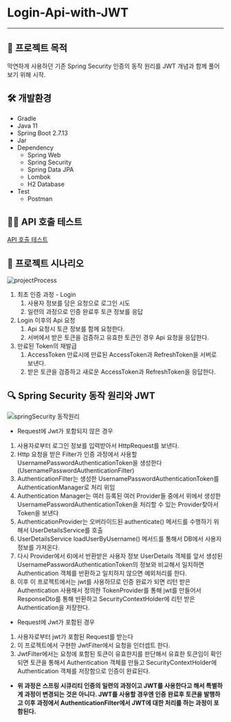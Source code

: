 # Login-Api-with-JWT

-----------------------------------------

## 🚀 프로젝트 목적 
막연하게 사용하던 기존 Spring Security 인증의 동작 원리를 JWT 개념과 함께 풀어 보기 위해 시작.


## 🛠️ 개발환경
- Gradle
- Java 11
- Spring Boot 2.7.13
- Jar
- Dependency
    - Spring Web
    - Spring Security
    - Spring Data JPA
    - Lombok
    - H2 Database
- Test
    - Postman


## 🧑‍💻 API 호출 테스트
[API 호출 테스트](https://github.com/tipsyboy/Login-Api-with-JWT/blob/master/src/docs/api.md)


## 📖 프로젝트 시나리오
![projectProcess](https://github.com/tipsyboy/Login-Api-with-JWT/assets/42955111/0ac96ed6-a00d-42f9-a280-f9900a2d9cf4)
1. 최초 인증 과정 - Login
   1) 사용자 정보를 담은 요청으로 로그인 시도
   2) 일련의 과정으로 인증 완료후 토큰 정보를 응답
2. Login 이후의 Api 요청
   1) Api 요청시 토큰 정보를 함께 요청한다.
   2) 서버에서 받은 토큰을 검증하고 유효한 토큰인 경우 Api 요청을 응답한다.
3. 만료된 Token의 재발급
   1) AccessToken 만료시에 만료된 AccessToken과 RefreshToken을 서버로 보낸다.
   2) 받은 토큰을 검증하고 새로운 AccessToken과 RefreshToken을 응답한다.


## 🔍 Spring Security 동작 원리와 JWT
![springSecurity 동작원리](https://github.com/tipsyboy/Login-Api-with-JWT/assets/42955111/9f253617-4d25-4555-ac95-b3a1174661ed)
- Request에 Jwt가 포함되지 않은 경우
1) 사용자로부터 로그인 정보를 입력받아서 HttpRequest를 보낸다.
2) Http 요청을 받은 Filter가 인증 과정에서 사용할 UsernamePasswordAuthenticationToken을 생성한다 (UsernamePasswordAuthenticationFilter)
3) AuthenticationFilter는 생성한 UsernamePasswordAuthenticationToken를 AuthenticationManager로 처리 위임
4) Authentication Manager는 여러 등록된 여러 Provider들 중에서  위에서 생성한 UsernamePasswordAuthenticationToken을 처리할 수 있는 Provider찾아서 Token을 보낸다
5) AuthenticationProvider는 오버라이드된 authenticate() 메서드를 수행하기 위해서 UserDetailsService를 호출
6) UserDetailsService loadUserByUsername() 메서드를 통해서 DB에서 사용자 정보를 가져온다.
7) 다시 Provider에서 6)에서 반환받은 사용자 정보 UserDetails 객체를 앞서 생성된 UsernamePasswordAuthenticationToken의 정보와 비교해서 일치하면 Authentication 객체를 반환하고 일치하지 않으면 예외처리를 한다.
8) 이후 이 프로젝트에서는 jwt를 사용하므로 인증 완료가 되면 리턴 받은 Authentication 사용해서 정의한 TokenProvider를 통해 jwt를 만들어서 ResponseDto를 통해 반환하고 SecurityContextHolder에 리턴 받은 Authentication을 저장한다.

- Request에 Jwt가 포함된 경우
1) 사용자로부터 jwt가 포함된 Request를 받는다
2) 이 프로젝트에서 구현한 JwtFilter에서 요청을 인터셉트 한다.
3) JwtFilter에서는 요청에 포함된 토큰이 유효한지를 판단해서 유효한 토큰임이 확인되면
   토큰을 통해서 Authentication 객체를 만들고 SecurityContextHolder에 Authentication 객체를 저장함으로 인증이 완료된다.

- **위 과정은 스프링 시큐리티 인증의 일련의 과정이고 
JWT를 사용한다고 해서 특별하게 과정이 변경되는 것은 아니다.
JWT를 사용할 경우엔 
인증 완료후 토큰을 발행하고 
이후 과정에서 AuthenticationFilter에서 JWT에 대한 처리를 하는 과정이 포함된다.** 


